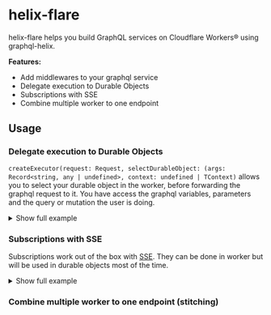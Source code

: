# helix-flare

helix-flare helps you build GraphQL services on Cloudflare Workers® using graphql-helix.

**Features:**

- Add middlewares to your graphql service
- Delegate execution to Durable Objects
- Subscriptions with SSE
- Combine multiple worker to one endpoint

## Usage

### Delegate execution to Durable Objects

`createExecutor(request: Request, selectDurableObject: (args: Record<string, any | undefined>, context: undefined | TContext)` allows you to select your durable object in the worker, before forwarding the graphql request to it. You have access the graphql variables, parameters and the query or mutation the user is doing.

<details>

<summary>Show full example</summary>

```ts
// worker.ts
import { makeExecutableSchema } from '@graphql-tools/schema'
import { wrapSchema } from '@graphql-tools/wrap'
import helixFlare, { createExecutor } from 'helix-flare'

const typeDefs = /* GraphQL */ `
  type Post {
    id: Int!
    title: String
    votes: Int
  }

  type Mutation {
    upvotePost(postId: Int!): Post
  }
`
export default {
  async fetch(request: Request, env: Env) {
    const schema = wrapSchema({
      schema: makeExecutableSchema({ typeDefs }),
      executor: createExecutor(request, async (args, context) => {
        if (!args.postId) {
          throw new Error('No postId argument found')
        }

        const doId = env.PostDurableObject.idFromString(args.postId)
        return env.PostDurableObject.get(doId)
      }),
    })

    return helixFlare(request, schema)
  },
}
```

</details>

### Subscriptions with SSE

Subscriptions work out of the box with [SSE](https://developer.mozilla.org/en-US/docs/Web/API/Server-sent_events/Using_server-sent_events). They can be done in worker but will be used in durable objects most of the time.

<details>

<summary>Show full example</summary>

```ts
// typedefs.ts
const typeDefs = /* GraphQL */ `
  type Post {
    id: Int!
    votes: Int
  }

  type Subscription {
    """
    Returns the positions for given live Id
    """
    subscribePostVotes(postId: Int!): Int!
  }

  type Mutation {
    upvotePost(postId: Int!): Post
  }
`
export default typeDefs
```

```ts
// worker.ts
import { makeExecutableSchema } from '@graphql-tools/schema'
import { wrapSchema } from '@graphql-tools/wrap'
import helixFlare, { createExecutor } from 'helix-flare'
import typeDefs from './typedefs'

export { Post } from './Post'

export default {
  async fetch(request: Request, env: Env) {
    const schema = wrapSchema({
      schema: makeExecutableSchema({ typeDefs }),
      executor: createExecutor(request, async (args, context) => {
        if (!args.postId) {
          throw new Error('No postId argument found')
        }

        const doId = env.PostDurableObject.idFromString(args.postId)
        return env.PostDurableObject.get(doId)
      }),
    })

    return helixFlare(request, schema)
  },
}
```

```ts
// post.ts
import { makeExecutableSchema } from '@graphql-tools/schema'
import { wrapSchema } from '@graphql-tools/wrap'
import helixFlare, { createExecutor } from 'helix-flare'
import typeDefs from './typedefs'
import { BehaviorSubject } from 'rxjs'

export class Post implements DurableObject {
  private likes?: BehaviorSubject<number>

  constructor(state: DurableObjectState, env: Env) {
    this.likes = new BehaviorSubject(0)
  }

  async fetch() {
    const resolvers = {
      Mutation: {
        upvotePost: () => {
          // increase likes by one
          this.likes.next(this.likes.value() + 1)
          return {
            likes: this.likes.value(),
            id: this.state.id,
          }
        },
      },
      Subscription: {
        subscribePostVotes: {
          subscribe: () => observableToAsyncIterable(this.likes),
        },
      },
    }

    const schema = makeExecutableSchema({
      resolvers,
      typeDefs,
    })

    return helixflare(request, schema)
  }
}
```

</details>

### Combine multiple worker to one endpoint (stitching)

